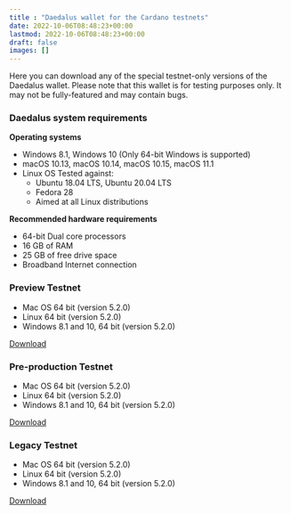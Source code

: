 ```yaml
---
title : "Daedalus wallet for the Cardano testnets"
date: 2022-10-06T08:48:23+00:00
lastmod: 2022-10-06T08:48:23+00:00
draft: false
images: []
---
```


Here you can download any of the special testnet-only versions of the Daedalus wallet. Please note that this wallet is for testing purposes only. It may not be fully-featured and may contain bugs.

### Daedalus system requirements

**Operating systems**

* Windows 8.1, Windows 10 (Only 64-bit Windows is supported)
* macOS 10.13, macOS 10.14, macOS 10.15, macOS 11.1
* Linux OS Tested against:
  * Ubuntu 18.04 LTS, Ubuntu 20.04 LTS
  * Fedora 28
  * Aimed at all Linux distributions


**Recommended hardware requirements**

*   64-bit Dual core processors
*   16 GB of RAM
*   25 GB of free drive space
*   Broadband Internet connection

### Preview Testnet

*   Mac OS 64 bit (version 5.2.0)
*   Linux 64 bit (version 5.2.0)
*   Windows 8.1 and 10, 64 bit (version 5.2.0)

[Download](https://docs.cardano.org/cardano-testnet/daedalus-testnet)

### Pre-production Testnet

*   Mac OS 64 bit (version 5.2.0)
*   Linux 64 bit (version 5.2.0)
*   Windows 8.1 and 10, 64 bit (version 5.2.0)

[Download](https://docs.cardano.org/cardano-testnet/daedalus-testnet)

### Legacy Testnet

*   Mac OS 64 bit (version 5.2.0)
*   Linux 64 bit (version 5.2.0)
*   Windows 8.1 and 10, 64 bit (version 5.2.0)

[Download](https://docs.cardano.org/cardano-testnet/daedalus-testnet)
